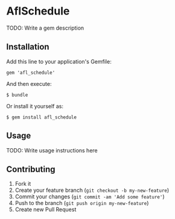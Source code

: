 # AflSchedule

TODO: Write a gem description

## Installation

Add this line to your application's Gemfile:

    gem 'afl_schedule'

And then execute:

    $ bundle

Or install it yourself as:

    $ gem install afl_schedule

## Usage

TODO: Write usage instructions here

## Contributing

1. Fork it
2. Create your feature branch (`git checkout -b my-new-feature`)
3. Commit your changes (`git commit -am 'Add some feature'`)
4. Push to the branch (`git push origin my-new-feature`)
5. Create new Pull Request
